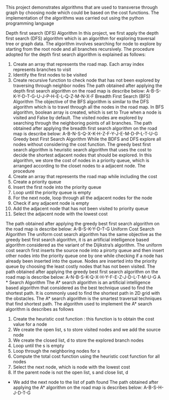 This project demonstrates algorithms that are used to transverse through graph by choosing node which could be based on the cost functions. The implementation of the algorithms was carried out using the python programming language

Depth first search (DFS) Algorithm 
In this project, we first apply the depth first search (DFS) algorithm which is an algorithm for exploring traversal tree or graph data. The algorithm involves searching for node to explore by starting from the root node and all branches recursively. 
The procedure adopted for the depth first search algorithm is explained as follows:
1.	Create an array that represents the road map. Each array index represents branches to visit
2.	Identify the first nodes to be visited 
3.	Create recursive function to check node that has not been explored by traversing through neighbor nodes 
The path obtained after applying the depth first search algorithm on the road map is describe below:
A-B-S-K-Y-D-T-G-U-J-P-H-E-L-Q-Z-M-N-X-F
Breadth First Search (BFS) Algorithm 
The objective of the BFS algorithm is similar to the DFS algorithm which is to travel through all the nodes in the road map. In BFS algorithm, boolean array is created, which is set to True when a node is visited and False by default. The visited nodes are explored by searching through the neighboring points of all branches. 
The path obtained after applying the breadth first search algorithm on the road map is describe below:
A-B-N-S-Q-X-K-H-Z-F-Y-J-E-M-D-P-L-T-U-G
Greedy best First Search Algorithm 
While the BDFS and DFS explore all nodes without considering the cost function. The greedy best first search algorithm is heuristic search algorithm that uses the cost to decide the shortest adjacent nodes that should be explored. In this algorithm, we store the cost of nodes in a priority queue, which is arranged according to the closet nodes to a adjacent node.
The procedure 
1.	Create an array that represents the road map while including the cost
2.	Create a priority queue 
3.	Insert the first node into the priority queue
4.	Loop until the priority queue is empty
5.	For the next node, loop through all the adjacent nodes for the node
6.	Check if any adjacent node is empty
7.	Add the adjacent node that has not been visited to priority queue
8.	Select the adjacent node with the lowest cost 

The path obtained after applying the greedy best first search algorithm on the road map is describe below:
A-B-S-K-Y-D-T-G
Uniform Cost Search Algorithm
The uniform cost search algorithm has the same objective as the greedy best first search algorithm, it is an artificial intelligence based algorithm considered as the variant of the Dijikstra’s algorithm. The uniform cost search first inserts the source node into a  pirorty queue and then insert other nodes into the priority queue one by one while checking if a node has already been inserted into the queue.  Nodes are inserted into the priority queue by choosing the least costly nodes that has not been visited.
The path obtained after applying the greedy best first search algorithm on the road map is describe below:
A-N-B-S-K-Q-X-H-Y-F-E-Z-J-D-L-T-M-U-G
A * Search Algorithm 
The A* search algorithm is an artificial intelligence based algorithm that considered as the best technique used to find the shortest path. It is commonly used to find the shortest path in 2D grid with the obstacles.  The A* search algorithm is the smartest traversal techniques that find shortest path.
The algorithm used to implement the A* search algorithm is describes as follows  
1.	Create the heuristic cost function : this function is to obtain the cost value for a node
2.	We create the open list, s to store visited nodes and we add the source node
3.	We create the closed list, d to store the explored branch nodes
4.	Loop until the s is empty
5.	Loop through the neighboring nodes for s
6.	Compute the total cost function using the heuristic cost function  for all nodes
7.	Select the next node, which is node with the lowest cost
8.	If the parent node is not the open list, s and close list, d
-	We add the next node to the list of path found
The path obtained after applying the A* algorithm on the road map is describes below:
A-B-S-H-J-D-T-G









